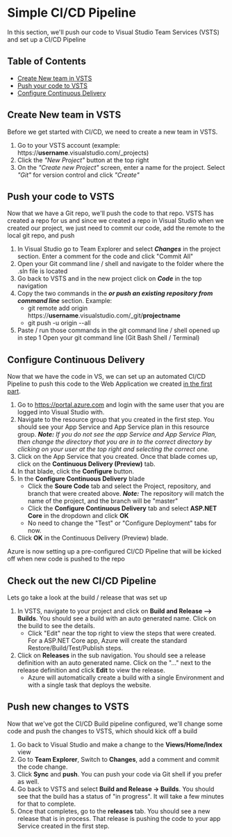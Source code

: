 # Simple CI/CD Pipeline
In this section, we'll push our code to Visual Studio Team Services (VSTS) and set up a CI/CD Pipeline

## Table of Contents
- [Create New team in VSTS](#create-new-team-in-vsts)
- [Push your code to VSTS](#push-your-code-to-vsts)
- [Configure Continuous Delivery](#configure-continuous-delivery)

## Create New team in VSTS
Before we get started with CI/CD, we need to create a new team in VSTS.

1. Go to your VSTS account (example: https://__username__.visualstudio.com/_projects)
2. Click the *"New Project"* button at the top right
3. On the *"Create new Project"* screen, enter a name for the project. Select *"Git"* for version control and click *"Create"*

## Push your code to VSTS
Now that we have a Git repo, we'll push the code to that repo. VSTS has created a repo for us and since we created a repo in Visual Studio when we created our project, we just need to commit our code, add the remote to the local git repo, and push

1. In Visual Studio go to Team Explorer and select *__Changes__* in the project section. Enter a comment for the code and click "Commit All"
2. Open your Git command line / shell and navigate to the folder where the .sln file is located
3. Go back to VSTS and in the new project click on *__Code__* in the top navigation
4. Copy the two commands in the *__or push an existing repository from command line__* section. Example:
    - git remote add origin https://__username__.visualstudio.com/_git/__projectname__
    - git push -u origin --all
5. Paste / run those commands in the git command line / shell opened up in step 1
Open your git command line (Git Bash Shell / Terminal)

## Configure Continuous Delivery
Now that we have the code in VS, we can set up an automated CI/CD Pipeline to push this code to the Web Application we created [in the first part](/README.md).

1. Go to <a href="https://portal.azure.com" target="_blank">https://portal.azure.com</a> and login with the same user that you are logged into Visual Studio with.
2. Navigate to the resource group that you created in the first step. You should see your App Service and App Service plan in this resource group. __*Note:*__ *If you do not see the app Service and App Service Plan, then change the directory that you are in to the correct directory by clicking on your user at the top right and selecting the correct one.*
3. Click on the App Service that you created. Once that blade comes up, click on the __Continuous Delivery (Preview)__ tab.
4. In that blade, click the __Configure__ button.
5. In the __Configure Continuous Delivery__ blade
    - Click the __Soure Code__ tab and select the Project, repository, and branch that were created above. __*Note:*__ The repository will match the name of the project, and the branch will be "master"
    - Click the __Configure Continuous Delivery__ tab and select __ASP.NET Core__ in the dropdown and click __OK__
    - No need to change the "Test" or "Configure Deployment" tabs for now.
6. Click __OK__ in the Continuous Delivery (Preview) blade.

Azure is now setting up a pre-configured CI/CD Pipeline that will be kicked off when new code is pushed to the repo

## Check out the new CI/CD Pipeline

Lets go take a look at the build / release that was set up
1. In VSTS, navigate to your project and click on __Build and Release --> Builds__. You should see a build with an auto generated name. Click on the build to see the details. 
    - Click "Edit" near the top right to view the steps that were created. For a ASP.NET Core app, Azure will create the standard Restore/Build/Test/Publish steps.
2. Click on __Releases__ in the sub navigation. You should see a release definition with an auto generated name. Click on the "..." next to the release definition and click __Edit__ to view the release.
    - Azure will automatically create a build with a single Environment and with a single task that deploys the website.

## Push new changes to VSTS

Now that we've got the CI/CD Build pipeline configured, we'll change some code and push the changes to VSTS, which should kick off a build
1. Go back to Visual Studio and make a change to the __Views/Home/Index__ view
2. Go to __Team Explorer__, Switch to __Changes__, add a comment and commit the code change.
3. Click __Sync__ and __push__. You can push your code via Git shell if you prefer as well.
4. Go back to VSTS and select __Build and Release -> Builds__. You should see that the build has a status of "in progress". It will take a few minutes for that to complete.
5. Once that completes, go to the __releases__ tab. You should see a new release that is in process. That release is pushing the code to your app Service created in the first step.

